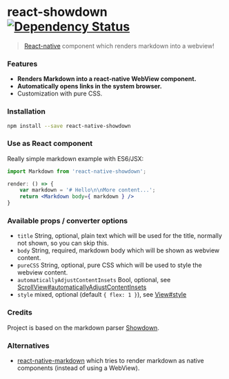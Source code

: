 # react-showdown [![Dependency Status][dependency-image]][dependency-url]

> [React-native](http://facebook.github.io/react-native/) component which renders markdown into a webview!

### Features

* **Renders Markdown into a react-native WebView component.**
* **Automatically opens links in the system browser.**
* Customization with pure CSS.

### Installation

```bash
npm install --save react-native-showdown
```

### Use as React component

Really simple markdown example with ES6/JSX:

```jsx
import Markdown from 'react-native-showdown';

render: () => {
    var markdown = '# Hello\n\nMore content...';
    return <Markdown body={ markdown } />
}
```

### Available props / converter options

* `title` String, optional, plain text which will be used for the title, normally not shown, so you can skip this.
* `body` String, required, markdown body which will be shown as webview content.
* `pureCSS` String, optional, pure CSS which will be used to style the webview content.
* `automaticallyAdjustContentInsets` Bool, optional, see [ScrollView#automaticallyAdjustContentInsets](http://facebook.github.io/react-native/docs/scrollview.html#automaticallyadjustcontentinsets)
* `style` mixed, optional (default `{ flex: 1 }`), see [View#style](http://facebook.github.io/react-native/docs/view.html#style)

### Credits

Project is based on the markdown parser [Showdown](https://github.com/showdownjs/showdown).

### Alternatives

* [react-native-markdown](https://github.com/lwansbrough/react-native-markdown)
  which tries to render markdown as native components (instead of using a WebView).

[travis-image]: https://img.shields.io/travis/jerolimov/react-native-showdown/master.svg?style=flat-square
[travis-url]: https://travis-ci.org/jerolimov/react-native-showdown
[coveralls-image]: https://img.shields.io/coveralls/jerolimov/react-native-showdown/master.svg?style=flat-square
[coveralls-url]: https://coveralls.io/r/jerolimov/react-native-showdown
[dependency-image]: http://img.shields.io/david/jerolimov/react-native-showdown.svg?style=flat-square
[dependency-url]: https://david-dm.org/jerolimov/react-native-showdown
